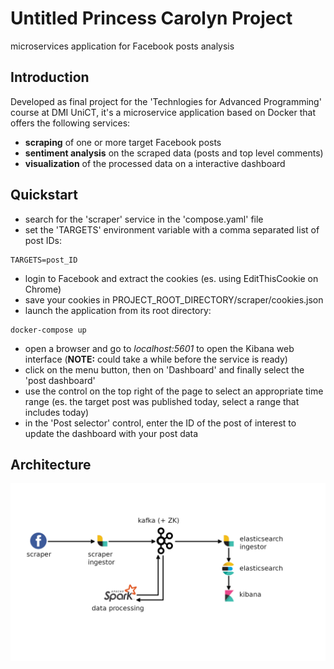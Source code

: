 # Untitled Princess Carolyn Project
microservices application for Facebook posts analysis

## Introduction
Developed as final project for the 'Technlogies for Advanced Programming' course at DMI UniCT,
it's a microservice application based on Docker that offers the following services:
- **scraping** of one or more target Facebook posts
- **sentiment analysis** on the scraped data (posts and top level comments)
- **visualization** of the processed data on a interactive dashboard

## Quickstart
- search for the 'scraper' service in the 'compose.yaml' file
- set the 'TARGETS' environment variable with a comma separated list of post IDs:
```
TARGETS=post_ID
```
- login to Facebook and extract the cookies (es. using EditThisCookie on Chrome)
- save your cookies in PROJECT_ROOT_DIRECTORY/scraper/cookies.json
- launch the application from its root directory:
```
docker-compose up
```
- open a browser and go to *localhost:5601* to open the Kibana web interface (**NOTE:** could take a while before the service is ready)
- click on the menu button, then on 'Dashboard' and finally select the 'post dashboard'
- use the control on the top right of the page to select an appropriate time range (es. the target post was published today, select a range that includes today)
- in the 'Post selector' control, enter the ID of the post of interest to update the dashboard with your post data

## Architecture
![architecture](project_scheme.png)


